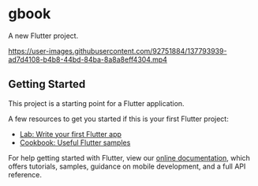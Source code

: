 # gbook

A new Flutter project.



https://user-images.githubusercontent.com/92751884/137793939-ad7d4108-b4b8-44bd-84ba-8a8a8eff4304.mp4


## Getting Started

This project is a starting point for a Flutter application.

A few resources to get you started if this is your first Flutter project:

- [Lab: Write your first Flutter app](https://flutter.dev/docs/get-started/codelab)
- [Cookbook: Useful Flutter samples](https://flutter.dev/docs/cookbook)

For help getting started with Flutter, view our
[online documentation](https://flutter.dev/docs), which offers tutorials,
samples, guidance on mobile development, and a full API reference.

